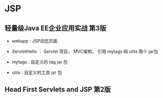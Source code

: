 # JSP

## 轻量级Java EE企业应用实战 第3版

- webapp : JSP动态页面

- ServletHello ： Servlet 项目， MVC架构， 引用 mytags 和 utils 两个 jar包

- mytags : 自定义的 tag jar 包

- utils : 自定义的工具 jar 包

## Head First Servlets and JSP 第2版